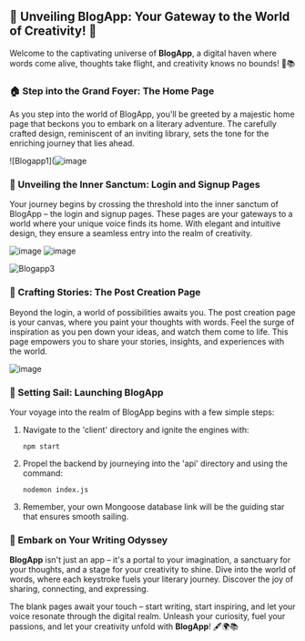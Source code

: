 ## 📝 Unveiling BlogApp: Your Gateway to the World of Creativity! 🌟

Welcome to the captivating universe of **BlogApp**, a digital haven where words come alive, thoughts take flight, and creativity knows no bounds! 🚀📚

### 🏠 Step into the Grand Foyer: The Home Page
As you step into the world of BlogApp, you'll be greeted by a majestic home page that beckons you to embark on a literary adventure. The carefully crafted design, reminiscent of an inviting library, sets the tone for the enriching journey that lies ahead.

![Blogapp1](![image](https://github.com/sabircodes/NoteNest/assets/93681489/68c3bf1b-36a9-4b9f-809f-11f9a2476592)


### 🔐 Unveiling the Inner Sanctum: Login and Signup Pages
Your journey begins by crossing the threshold into the inner sanctum of BlogApp – the login and signup pages. These pages are your gateways to a world where your unique voice finds its home. With elegant and intuitive design, they ensure a seamless entry into the realm of creativity.

![image](https://github.com/sabircodes/NoteNest/assets/93681489/aaaa5729-4b5c-4f6a-9bdf-033974c8eb34)
![image](https://github.com/sabircodes/NoteNest/assets/93681489/ea840922-fe23-474c-9a06-772496348157)


![Blogapp3](https://github.com/sabircodes/blogapp/assets/93681489/2475a66c-44b6-4d6e-b8e6-df5be1240002)

### 📖 Crafting Stories: The Post Creation Page
Beyond the login, a world of possibilities awaits you. The post creation page is your canvas, where you paint your thoughts with words. Feel the surge of inspiration as you pen down your ideas, and watch them come to life. This page empowers you to share your stories, insights, and experiences with the world.

![image](https://github.com/sabircodes/NoteNest/assets/93681489/f84ae495-b58b-47ca-92d5-fdad76e6fe93)


### 🚀 Setting Sail: Launching BlogApp
Your voyage into the realm of BlogApp begins with a few simple steps:

1. Navigate to the 'client' directory and ignite the engines with:
   ```
   npm start
   ```
2. Propel the backend by journeying into the 'api' directory and using the command:
   ```
   nodemon index.js
   ```
3. Remember, your own Mongoose database link will be the guiding star that ensures smooth sailing.

### 🌟 Embark on Your Writing Odyssey
**BlogApp** isn't just an app – it's a portal to your imagination, a sanctuary for your thoughts, and a stage for your creativity to shine. Dive into the world of words, where each keystroke fuels your literary journey. Discover the joy of sharing, connecting, and expressing.

The blank pages await your touch – start writing, start inspiring, and let your voice resonate through the digital realm. Unleash your curiosity, fuel your passions, and let your creativity unfold with **BlogApp**! 🖋️🌍📚
